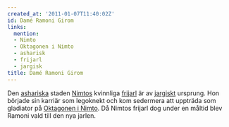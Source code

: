 ```yaml
---
created_at: '2011-01-07T11:40:02Z'
id: Damé Ramoni Girom
links:
  mention:
  - Nimto
  - Oktagonen i Nimto
  - asharisk
  - frijarl
  - jargisk
title: Damé Ramoni Girom
---
```


Den [ashariska] staden [Nimtos] kvinnliga [frijarl] är av [jargiskt] ursprung. Hon började sin
karriär som legoknekt och kom sedermera att uppträda som gladiator på [Oktagonen i Nimto]. Då Nimtos
frijarl dog under en måltid blev Ramoni vald till den nya jarlen.

  [ashariska]: asharisk
  [Nimtos]: Nimto
  [frijarl]: frijarl
  [jargiskt]: jargisk
  [Oktagonen i Nimto]: Oktagonen_i_Nimto
